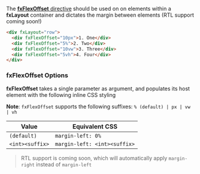 The [**fxFlexOffset** directive][Offset] should be used on on elements within a **fxLayout** container and 
dictates the margin between elements (RTL support coming soon!)

```html
<div fxLayout="row">
  <div fxFlexOffset="10px">1. One</div>
  <div fxFlexOffset="5%">2. Two</div>
  <div fxFlexOffset="10vw">3. Three</div>
  <div fxFlexOffset="5vh">4. Four</div>
</div>
```


### fxFlexOffset Options

**fxFlexOffset** takes a single parameter as argument, and populates its host element with the following inline CSS 
styling

**Note**: `fxFlexOffset` supports the following suffixes: `% (default) | px | vw | vh`

| Value | Equivalent CSS | 
| ----- | -------------- |
| `(default)` | `margin-left: 0%` |
| `<int><suffix>`     | `margin-left: <int><suffix>` |

> RTL support is coming soon, which will automatically apply `margin-right` instead of `margin-left`


[Offset]: https://github.com/angular/flex-layout/blob/master/src/lib/flex/flex-offset/flex-offset.ts#L41